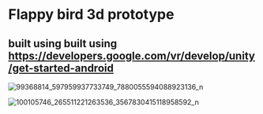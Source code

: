 # Flappy bird 3d prototype
## built using built using https://developers.google.com/vr/develop/unity/get-started-android 
![99368814_597959937733749_7880055594088923136_n](https://user-images.githubusercontent.com/42557335/82575407-70316700-9b56-11ea-992a-401e7bf6fb04.jpg)

![100105746_265511221263536_3567830415118958592_n](https://user-images.githubusercontent.com/42557335/82575406-6f003a00-9b56-11ea-8cda-5659dccf6a6d.jpg)

